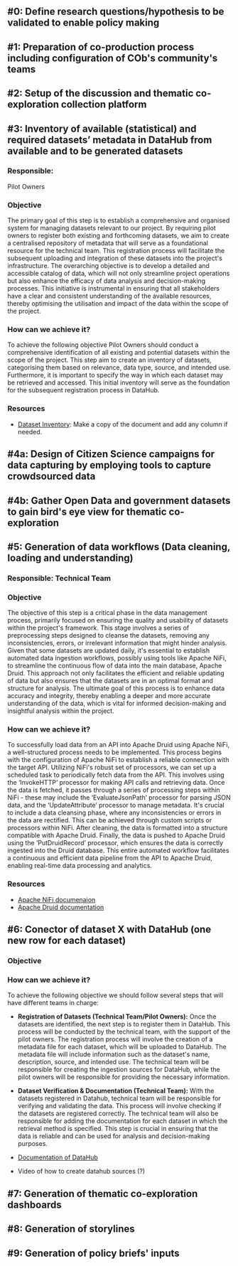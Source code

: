 ## #0: Define research questions/hypothesis to be validated to enable policy making

## #1: Preparation of co-production process including configuration of COb's community's teams 

## #2: Setup of the discussion and thematic co-exploration collection platform

## #3: Inventory of available (statistical) and required datasets’ metadata in DataHub from available and to be generated datasets

### Responsible:
Pilot Owners

### Objective
The primary goal of this step is to establish a comprehensive and organised system for managing datasets relevant to our project. By requiring pilot owners to register both existing and forthcoming datasets, we aim to create a centralised repository of metadata that will serve as a foundational resource for the technical team. This registration process will facilitate the subsequent uploading and integration of these datasets into the project's infrastructure. The overarching objective is to develop a detailed and accessible catalog of data, which will not only streamline project operations but also enhance the efficacy of data analysis and decision-making processes. This initiative is instrumental in ensuring that all stakeholders have a clear and consistent understanding of the available resources, thereby optimising the utilisation and impact of the data within the scope of the project.

### How can we achieve it?  
To achieve the following objective Pilot Owners should conduct a comprehensive identification of all existing and potential datasets within the scope of the project. This step aim to create an inventory of datasets, categorising them based on relevance, data type, source, and intended use. Furthermore, it is important to specify the way in which each dataset may be retrieved and accessed. This initial inventory will serve as the foundation for the subsequent registration process in DataHub. 

### Resources
- [Dataset Inventory](https://aitonline.sharepoint.com/:x:/r/sites/HEUGREENGAGE337/_layouts/15/Doc.aspx?sourcedoc=%7B632ec461-1851-463e-87de-01eedb9d2263%7D&action=edit&wdinitialsession=c2406669-913f-4a32-b5b5-3334b3429bd4&wdrldsc=2&wdrldc=1&wdrldr=OnSaveAsWebMethodComplete): Make a copy of the document and add any column if needed.


## #4a: Design of Citizen Science campaigns for data capturing by employing tools to capture crowdsourced data

## #4b: Gather Open Data and government datasets to gain bird's eye view for thematic co-exploration

## #5: Generation of data workflows (Data cleaning, loading and understanding)

### Responsible: Technical Team

### Objective
The objective of this step is a critical phase in the data management process, primarily focused on ensuring the quality and usability of datasets within the project's framework. This stage involves a series of preprocessing steps designed to cleanse the datasets, removing any inconsistencies, errors, or irrelevant information that might hinder analysis. Given that some datasets are updated daily, it's essential to establish automated data ingestion workflows, possibly using tools like Apache NiFi, to streamline the continuous flow of data into the main database, Apache Druid. This approach not only facilitates the efficient and reliable updating of data but also ensures that the datasets are in an optimal format and structure for analysis. The ultimate goal of this process is to enhance data accuracy and integrity, thereby enabling a deeper and more accurate understanding of the data, which is vital for informed decision-making and insightful analysis within the project.

### How can we achieve it?
To successfully load data from an API into Apache Druid using Apache NiFi, a well-structured process needs to be implemented. This process begins with the configuration of Apache NiFi to establish a reliable connection with the target API. Utilizing NiFi's robust set of processors, we can set up a scheduled task to periodically fetch data from the API. This involves using the ‘InvokeHTTP’ processor for making API calls and retrieving data. Once the data is fetched, it passes through a series of processing steps within NiFi - these may include the ‘EvaluateJsonPath’ processor for parsing JSON data, and the ‘UpdateAttribute’ processor to manage metadata. It's crucial to include a data cleansing phase, where any inconsistencies or errors in the data are rectified. This can be achieved through custom scripts or processors within NiFi. After cleaning, the data is formatted into a structure compatible with Apache Druid. Finally, the data is pushed to Apache Druid using the ‘PutDruidRecord’ processor, which ensures the data is correctly ingested into the Druid database. This entire automated workflow facilitates a continuous and efficient data pipeline from the API to Apache Druid, enabling real-time data processing and analytics.

### Resources
- [Apache NiFi documenaion](https://nifi.apache.org/docs.html)
- [Apache Druid documentation](https://druid.apache.org/docs/latest/)


## #6: Conector of dataset X with DataHub (one new row for each dataset)

### Objective

### How can we achieve it?  
To achieve the following objective we should follow several steps that will have different teams in charge:
 - **Registration of Datasets (Technical Team/Pilot Owners):** Once the datasets are identified, the next step is to register them in DataHub. This process will be conducted by the technical team, with the support of the pilot owners. The registration process will involve the creation of a metadata file for each dataset, which will be uploaded to DataHub. The metadata file will include information such as the dataset's name, description, source, and intended use. The technical team will be responsible for creating the ingestion sources for DataHub, while the pilot owners will be responsible for providing the necessary information.
 - **Dataset Verification & Documentation (Technical Team):** With the datasets registered in Datahub, technical team will be responsible for verifying and validating the data. This process will involve checking if the datasets are registered correctly. The technical team will also be responsible for adding the documentation for each dataset in which the retrieval method is specified. This step is crucial in ensuring that the data is reliable and can be used for analysis and decision-making purposes.


- [Documentation of DataHub](https://datahubproject.io/docs/)
- Video of how to create datahub sources (?)

## #7: Generation of thematic co-exploration dashboards

## #8: Generation of storylines

## #9: Generation of policy briefs' inputs
